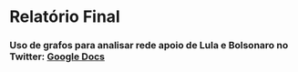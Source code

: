 #  Relatório Final

### Uso de grafos para analisar rede apoio de Lula e Bolsonaro no Twitter: [Google Docs](https://docs.google.com/document/d/1sGeQyt-g6IGvapfF_-n1CzRCtjPvdstZw3SplcRADHA/edit?usp=sharing)

